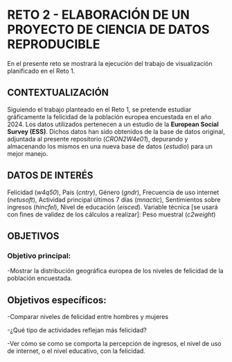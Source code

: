 # RETO 2 - ELABORACIÓN DE UN PROYECTO DE CIENCIA DE DATOS REPRODUCIBLE
En el presente reto se mostrará la ejecución del trabajo de visualización planificado en el Reto 1.

## CONTEXTUALIZACIÓN
Siguiendo el trabajo planteado en el Reto 1, se pretende estudiar gráficamente la felicidad de la población europea encuestada en el año 2024.
Los datos utilizados pertenecen a un estudio de la **European Social Survey (ESS)**.
Dichos datos han sido obtenidos de la base de datos original, adjuntada al presente repositorio (*CRON2W4e01*), depurando y almacenando los mismos en una nueva base de datos (*estudio*) para un mejor manejo.

## DATOS DE INTERÉS
Felicidad (*w4q50*), País (*cntry*), Género (*gndr*), Frecuencia de uso internet (*netusoft*), Actividad principal últimos 7 días (*mnactic*), Sentimientos sobre ingresos (*hincfel*), Nivel de educación (*eisced*).
Variable técnica [se usará con fines de validez de los cálculos a realizar]: Peso muestral (*c2weight*)

## OBJETIVOS
### Objetivo principal:
-Mostrar la distribución geográfica europea de los niveles de felicidad de la población encuestada.
## Objetivos específicos:
-Comparar niveles de felicidad entre hombres y mujeres

-¿Qué tipo de actividades reflejan más felicidad?

-Ver cómo se como se comporta la percepción de ingresos, el nivel de uso de internet, o el nivel educativo, con la felicidad.
